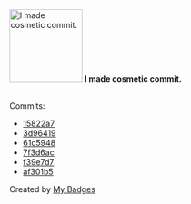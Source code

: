 <img src="https://my-badges.github.io/my-badges/cosmetic-commit.png" alt="I made cosmetic commit." title="I made cosmetic commit." width="128">
<strong>I made cosmetic commit.</strong>
<br><br>

Commits:

- <a href="https://github.com/andrewjswan/esphome-config/commit/15822a73f3c699c15518321b56a2ec7b3b6d39b2">15822a7</a>
- <a href="https://github.com/andrewjswan/esphome-config/commit/3d96419c7ffc3a433d12799c32bb212456e3486f">3d96419</a>
- <a href="https://github.com/andrewjswan/esphome-update-addon/commit/61c5948444288e0828be5a6bd0d7457a0757ec8b">61c5948</a>
- <a href="https://github.com/andrewjswan/esphome-update-addon/commit/7f3d6acb6b5f6b1d5a49a2ca07336c40bcd126b1">7f3d6ac</a>
- <a href="https://github.com/andrewjswan/blackout-addons/commit/f39e7d7eafe54fa6cae973c1544c262a9096c128">f39e7d7</a>
- <a href="https://github.com/andrewjswan/esphome-components/commit/af301b5e2d8da9e596709a86324c8118048df316">af301b5</a>


Created by <a href="https://github.com/my-badges/my-badges">My Badges</a>